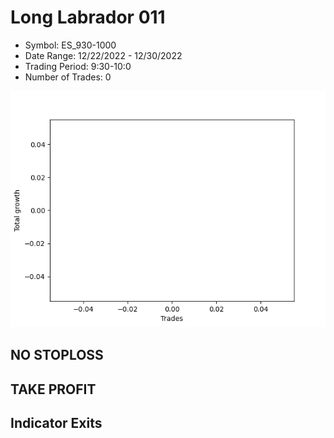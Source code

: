 # Long Labrador 011 
- Symbol: ES_930-1000
- Date Range: 12/22/2022 - 12/30/2022
- Trading Period: 9:30-10:0
- Number of Trades: 0

![Plot](LongLabrador011ES_930-1000.png)
## NO STOPLOSS














## TAKE PROFIT











## Indicator Exits

